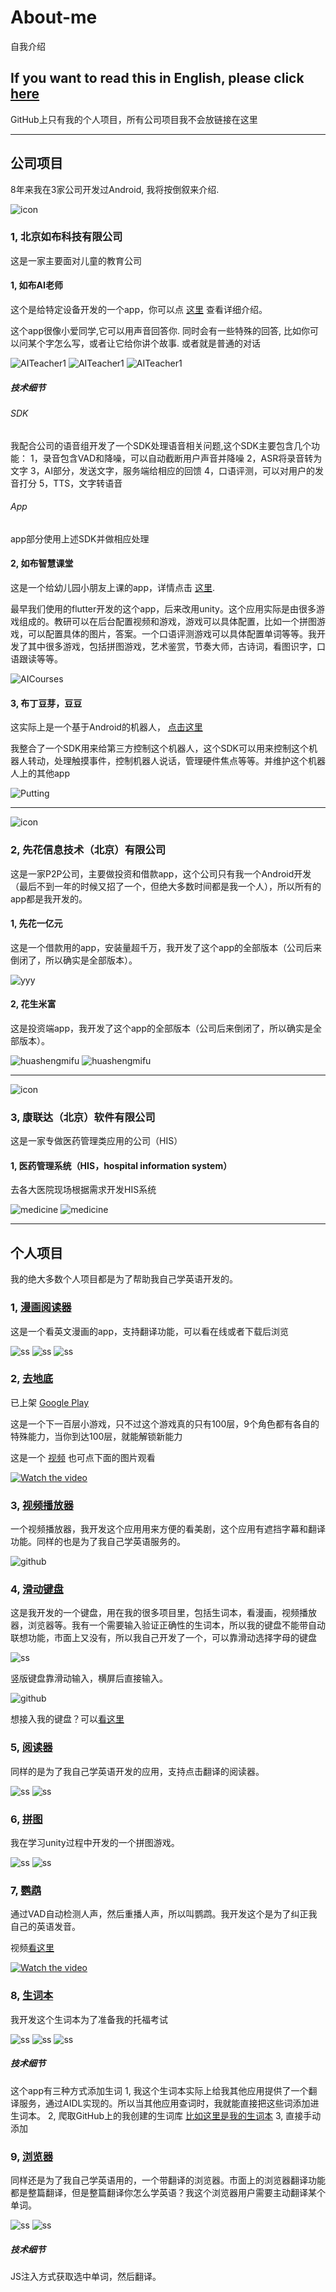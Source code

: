 # About-me
自我介绍

## If you want to read this in English, please click [here](https://github.com/warriorWorld/About-me)

GitHub上只有我的个人项目，所有公司项目我不会放链接在这里

---

## 公司项目
8年来我在3家公司开发过Android, 我将按倒叙来介绍.

![icon](https://github.com/warriorWorld/About-me/blob/main/images/roobo.jpg)

### 1, 北京如布科技有限公司

这是一家主要面对儿童的教育公司

#### 1, 如布AI老师
这个是给特定设备开发的一个app，你可以点 [这里](https://baijiahao.baidu.com/s?id=1756802320950561258&wfr=spider&for=pc) 查看详细介绍。

这个app很像小爱同学,它可以用声音回答你. 同时会有一些特殊的回答, 比如你可以问某个字怎么写，或者让它给你讲个故事. 或者就是普通的对话

![AITeacher1](https://github.com/warriorWorld/About-me/blob/main/images/AITeacher1.jpg) ![AITeacher1](https://github.com/warriorWorld/About-me/blob/main/images/AITeacher2.jpg) ![AITeacher1](https://github.com/warriorWorld/About-me/blob/main/images/AITeacher3.jpg) 

##### 技术细节
###### SDK
我配合公司的语音组开发了一个SDK处理语音相关问题,这个SDK主要包含几个功能：
1，录音包含VAD和降噪，可以自动截断用户声音并降噪
2，ASR将录音转为文字
3，AI部分，发送文字，服务端给相应的回馈
4，口语评测，可以对用户的发音打分
5，TTS，文字转语音
###### App 
app部分使用上述SDK并做相应处理

#### 2, 如布智慧课堂
这是一个给幼儿园小朋友上课的app，详情点击 [这里](http://activity.roobovip.com/#/mainEntry1).

最早我们使用的flutter开发的这个app，后来改用unity。这个应用实际是由很多游戏组成的。教研可以在后台配置视频和游戏，游戏可以具体配置，比如一个拼图游戏，可以配置具体的图片，答案。一个口语评测游戏可以具体配置单词等等。我开发了其中很多游戏，包括拼图游戏，艺术鉴赏，节奏大师，古诗词，看图识字，口语跟读等等。

![AICourses](https://github.com/warriorWorld/About-me/blob/main/images/AICourses.webp)

#### 3, 布丁豆芽，豆豆
这实际上是一个基于Android的机器人， [点击这里](https://baike.baidu.com/item/%E5%B8%83%E4%B8%81%E8%B1%86%E8%B1%86/20374641?fr=ge_ala)

我整合了一个SDK用来给第三方控制这个机器人，这个SDK可以用来控制这个机器人转动，处理触摸事件，控制机器人说话，管理硬件焦点等等。并维护这个机器人上的其他app

![Putting](https://github.com/warriorWorld/About-me/blob/main/images/Pudding.webp)

***

![icon](https://github.com/warriorWorld/About-me/blob/main/images/xianhuahua.png)

### 2, 先花信息技术（北京）有限公司

这是一家P2P公司，主要做投资和借款app，这个公司只有我一个Android开发（最后不到一年的时候又招了一个，但绝大多数时间都是我一个人），所以所有的app都是我开发的。

#### 1, 先花一亿元
这是一个借款用的app，安装量超千万，我开发了这个app的全部版本（公司后来倒闭了，所以确实是全部版本）。

![yyy](https://github.com/warriorWorld/About-me/blob/main/images/yyy.jpg)

#### 2, 花生米富
这是投资端app，我开发了这个app的全部版本（公司后来倒闭了，所以确实是全部版本）。

![huashengmifu](https://github.com/warriorWorld/About-me/blob/main/images/huashengmifu1.jpg) ![huashengmifu](https://github.com/warriorWorld/About-me/blob/main/images/huashengmifu2.jpg) 

***

![icon](https://github.com/warriorWorld/About-me/blob/main/images/kanglianda.jpg)

### 3, 康联达（北京）软件有限公司

这是一家专做医药管理类应用的公司（HIS）

#### 1, 医药管理系统（HIS，hospital information system）

去各大医院现场根据需求开发HIS系统

![medicine](https://github.com/warriorWorld/About-me/blob/main/images/medicine1.jpg) ![medicine](https://github.com/warriorWorld/About-me/blob/main/images/medicine2.jpg)

---

## 个人项目

我的绝大多数个人项目都是为了帮助我自己学英语开发的。

### 1, [漫画阅读器](https://github.com/warriorWorld/MangaReader)
这是一个看英文漫画的app，支持翻译功能，可以看在线或者下载后浏览

![ss](https://github.com/warriorWorld/MangaReader/blob/master/app/screenshot/ss1.jpg) ![ss](https://github.com/warriorWorld/MangaReader/blob/master/app/screenshot/ss2.jpg) ![ss](https://github.com/warriorWorld/MangaReader/blob/master/app/screenshot/ss6.jpg)

### 2, [去地底](https://github.com/warriorWorld/Shaft)
已上架 [Google Play](https://play.google.com/store/apps/details?id=com.harbinger.shaft)

这是一个下一百层小游戏，只不过这个游戏真的只有100层，9个角色都有各自的特殊能力，当你到达100层，就能解锁新能力

这是一个 [视频](https://www.youtube.com/shorts/Tpv-56QXmFk) 也可点下面的图片观看

[![Watch the video](https://github.com/warriorWorld/Shaft/blob/master/screenshots/TTGSS1.jpg)](https://www.youtube.com/shorts/Tpv-56QXmFk)


### 3, [视频播放器](https://github.com/warriorWorld/VideoCrawler)
一个视频播放器，我开发这个应用用来方便的看美剧，这个应用有遮挡字幕和翻译功能。同样的也是为了我自己学英语服务的。

![github](https://github.com/warriorWorld/VideoCrawler/blob/master/app/screenshot/video.jpg) 

### 4, [滑动键盘](https://github.com/warriorWorld/StyleLibrary)
这是我开发的一个键盘，用在我的很多项目里，包括生词本，看漫画，视频播放器，浏览器等。我有一个需要输入验证正确性的生词本，所以我的键盘不能带自动联想功能，市面上又没有，所以我自己开发了一个，可以靠滑动选择字母的键盘

![ss](https://github.com/warriorWorld/MangaReader/blob/master/app/screenshot/ss5.jpg) 

竖版键盘靠滑动输入，横屏后直接输入。

![github](https://github.com/warriorWorld/VideoCrawler/blob/master/app/screenshot/translate1.jpg) 

想接入我的键盘？可以[看这里](https://github.com/warriorWorld/StyleLibrary)


### 5, [阅读器](https://github.com/warriorWorld/StrangerBookReader)
同样的是为了我自己学英语开发的应用，支持点击翻译的阅读器。

![ss](https://github.com/warriorWorld/StrangerBookReader/blob/master/app/screenshot/translate.jpg) ![ss](https://github.com/warriorWorld/StrangerBookReader/blob/master/app/screenshot/read.jpg)

### 6, [拼图](https://github.com/warriorWorld/Puzzle)
我在学习unity过程中开发的一个拼图游戏。

![ss](https://github.com/warriorWorld/Puzzle/blob/master/screenshots/ss1.jpg) ![ss](https://github.com/warriorWorld/Puzzle/blob/master/screenshots/ss2.jpg)

### 7, [鹦鹉](https://github.com/warriorWorld/Parrot)
通过VAD自动检测人声，然后重播人声，所以叫鹦鹉。我开发这个是为了纠正我自己的英语发音。

视频[看这里](https://www.youtube.com/shorts/k-6uZAbe6Ig)

[![Watch the video](https://github.com/warriorWorld/Parrot/blob/master/app/screenshots/ss.jpg)](https://www.youtube.com/shorts/k-6uZAbe6Ig)

### 8, [生词本](https://github.com/warriorWorld/MyWord)
我开发这个生词本为了准备我的托福考试

![ss](https://github.com/warriorWorld/MyWord/blob/master/app/screenshots/ss1.jpg) ![ss](https://github.com/warriorWorld/MyWord/blob/master/app/screenshots/ss2.jpg) ![ss](https://github.com/warriorWorld/MyWord/blob/master/app/screenshots/ss3.jpg)

##### 技术细节
这个app有三种方式添加生词
1, 我这个生词本实际上给我其他应用提供了一个翻译服务，通过AIDL实现的。所以当其他应用查词时，我就能直接把这些词添加进生词本。
2, 爬取GitHub上的我创建的生词库 [比如这里是我的生词本](https://github.com/warriorWorld/Words/blob/master/words.txt)
3, 直接手动添加

### 9, [浏览器](https://github.com/warriorWorld/ForeignNews)
同样还是为了我自己学英语用的，一个带翻译的浏览器。市面上的浏览器翻译功能都是整篇翻译，但是整篇翻译你怎么学英语？我这个浏览器用户需要主动翻译某个单词。

![ss](https://github.com/warriorWorld/ForeignNews/blob/master/app/screenshot/main1.jpg) ![ss](https://github.com/warriorWorld/ForeignNews/blob/master/app/screenshot/translate.jpg)

##### 技术细节
JS注入方式获取选中单词，然后翻译。
